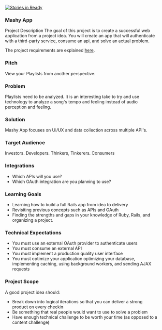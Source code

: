 [![Stories in Ready](https://badge.waffle.io/adamki/mashy-app.png?label=ready&title=Ready)](https://waffle.io/adamki/mashy-app)
### Mashy App

Project Description
The goal of this project is to create a successful web application from a project idea. You will create an app that will authenticate with a third-party service, consume an api, and solve an actual problem.

The project requirements are explained [here](https://github.com/turingschool/lesson_plans/blob/master/ruby_03-professional_rails_applications/self_directed_project.md).


### Pitch

View your Playlists from another perspective.

### Problem

Playlists need to be analyzed. It is an interesting take to try and use technology to analyze a song's tempo and feeling instead of audio perception and feeling.

### Solution

Mashy App focuses on UI/UX and data collection across multiple API's.

### Target Audience

Investors. Developers. Thinkers, Tinkerers. Consumers

### Integrations

* Which APIs will you use?
* Which OAuth integration are you planning to use?

### Learning Goals
* Learning how to build a full Rails app from idea to delivery
* Revisiting previous concepts such as APIs and OAuth
* Finding the strengths and gaps in your knowledge of Ruby, Rails, and organizing a project.

### Technical Expectations

* You must use an external OAuth provider to authenticate users
* You must consume an external API
* You must implement a production quality user interface
* You must optimize your application optimizing your database, implementing caching, using background workers, and sending AJAX requests

### Project Scope

A good project idea should:

* Break down into logical iterations so that you can deliver a strong product on every checkin
* Be something that real people would want to use to solve a problem
* Have enough technical challenge to be worth your time (as opposed to a content challenge)
